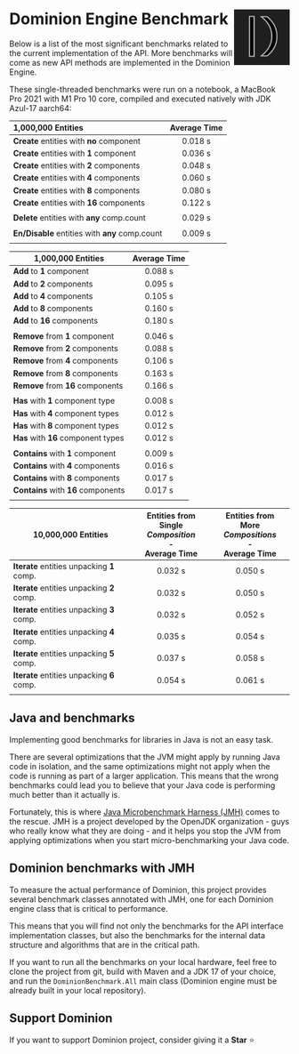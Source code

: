 # <img src="https://github.com/dominion-dev/dominion-ecs-java/raw/main/dominion-logo-square.png" align="right" width="100"> Dominion Engine Benchmark

Below is a list of the most significant benchmarks related to the current implementation of the API. 
More benchmarks will come as new API methods are implemented in the Dominion Engine.

These single-threaded benchmarks were run on a notebook, a MacBook Pro 2021 with M1 Pro 10 core, compiled and executed
natively with JDK Azul-17 aarch64:

| 1,000,000 Entities                              | Average Time |
|:------------------------------------------------|:------------:|
| **Create** entities with **no** component       |   0.018 s    |
| **Create** entities with **1** component        |   0.036 s    |
| **Create** entities with **2** components       |   0.048 s    |
| **Create** entities with **4** components       |   0.060 s    |
| **Create** entities with **8** components       |   0.080 s    |
| **Create** entities with **16** components      |   0.122 s    |
|                                                 |              |
| **Delete** entities with **any** comp.count     |   0.029 s    |
|                                                 |              |
| **En/Disable** entities with **any** comp.count |   0.009 s    |
|                                                 |              |

| 1,000,000 Entities                     | Average Time |
|----------------------------------------|:------------:|
| **Add** to **1** component             |   0.088 s    |
| **Add** to **2** components            |   0.095 s    |
| **Add** to **4** components            |   0.105 s    |
| **Add** to **8** components            |   0.160 s    |
| **Add** to **16** components           |   0.180 s    |
|                                        |              |
| **Remove** from **1** component        |   0.046 s    |
| **Remove** from **2** components       |   0.088 s    |
| **Remove** from **4** components       |   0.106 s    |
| **Remove** from **8** components       |   0.163 s    |
| **Remove** from **16** components      |   0.166 s    |
|                                        |              ||                                        |              |
| **Has** with **1** component type      |   0.008 s    |
| **Has** with **4** component types     |   0.012 s    |
| **Has** with **8** component types     |   0.012 s    |
| **Has** with **16** component types    |   0.012 s    |
|                                        |              |
| **Contains** with **1** component      |   0.009 s    |
| **Contains** with **4** components     |   0.016 s    |
| **Contains** with **8** components     |   0.017 s    |
| **Contains** with **16** components    |   0.017 s    |
|                                        |              |

| 10,000,000 Entities                        | Entities from <br/> Single _Composition_ <br/> - <br/>Average Time | Entities from <br/> More _Compositions_ <br/> - <br/> Average Time |
|--------------------------------------------|:------------------------------------------------------------------:|:------------------------------------------------------------------:|
| **Iterate** entities unpacking **1** comp. |                              0.032 s                               |                              0.050 s                               |
| **Iterate** entities unpacking **2** comp. |                              0.032 s                               |                              0.050 s                               |
| **Iterate** entities unpacking **3** comp. |                              0.032 s                               |                              0.052 s                               |
| **Iterate** entities unpacking **4** comp. |                              0.035 s                               |                              0.054 s                               |
| **Iterate** entities unpacking **5** comp. |                              0.037 s                               |                              0.058 s                               |
| **Iterate** entities unpacking **6** comp. |                              0.054 s                               |                              0.061 s                               |
|                                            |                                                                    |                                                                    |

## Java and benchmarks
Implementing good benchmarks for libraries in Java is not an easy task.

There are several optimizations that the JVM might apply by running Java code in isolation, and the same optimizations
might not apply when the code is running as part of a larger application. This means that the wrong benchmarks could
lead you to believe that your Java code is performing much better than it actually is.

Fortunately, this is where  [Java Microbenchmark Harness (JMH)](https://github.com/openjdk/jmh) comes to the rescue. JMH
is a project developed by the OpenJDK organization - guys who really know what they are doing - and it helps you stop
the JVM from applying optimizations when you start micro-benchmarking your Java code.

## Dominion benchmarks with JMH
To measure the actual performance of Dominion, this project provides several benchmark classes annotated with JMH, one 
for each Dominion engine class that is critical to performance.

This means that you will find not only the benchmarks for the API interface implementation classes, but also the
benchmarks for the internal data structure and algorithms that are in the critical path.

If you want to run all the benchmarks on your local hardware, feel free to clone the project from git, build with Maven
and a JDK 17 of your choice, and run the `DominionBenchmark.All` main class (Dominion engine must be already built in 
your local repository).

## Support Dominion
If you want to support Dominion project, consider giving it a **Star** ⭐️
